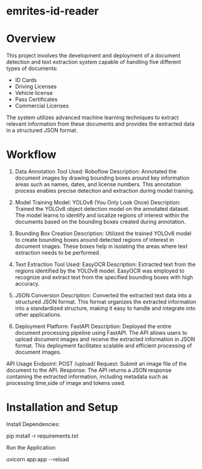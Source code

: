 # emrites-id-reader


# Overview

This project involves the development and deployment of a document detection and text extraction system capable of handling five different types of documents:

- ID Cards 
- Driving Licenses
- Vehicle license
- Pass Certificates
- Commercial Licenses

The system utilizes advanced machine learning techniques to extract relevant information from these documents and provides the extracted data in a structured JSON format.

# Workflow
1. Data Annotation
Tool Used: Roboflow
Description: Annotated the document images by drawing bounding boxes around key information areas such as names, dates, and license numbers. This annotation process enables precise detection and extraction during model training.

3. Model Training
Model: YOLOv8 (You Only Look Once)
Description: Trained the YOLOv8 object detection model on the annotated dataset. The model learns to identify and localize regions of interest within the documents based on the bounding boxes created during annotation.

5. Bounding Box Creation
Description: Utilized the trained YOLOv8 model to create bounding boxes around detected regions of interest in document images. These boxes help in isolating the areas where text extraction needs to be performed.

7. Text Extraction
Tool Used: EasyOCR
Description: Extracted text from the regions identified by the YOLOv8 model. EasyOCR was employed to recognize and extract text from the specified bounding boxes with high accuracy.

9. JSON Conversion
Description: Converted the extracted text data into a structured JSON format. This format organizes the extracted information into a standardized structure, making it easy to handle and integrate into other applications.

11. Deployment
Platform: FastAPI
Description: Deployed the entire document processing pipeline using FastAPI. The API allows users to upload document images and receive the extracted information in JSON format. This deployment facilitates scalable and efficient processing of document images.

API Usage
Endpoint: POST /upload/
Request: Submit an image file of the document to the API.
Response: The API returns a JSON response containing the extracted information, including metadata such as processing time,side of image and tokens used.

# Installation and Setup

Install Dependencies:

pip install -r requirements.txt

Run the Application:

uvicorn app:app --reload
